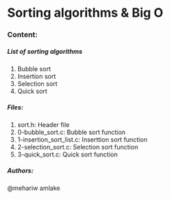 # Sorting algorithms & Big O

### Content:

##### List of sorting algorithms
1. Bubble sort
2. Insertion sort
3. Selection sort
4. Quick sort

##### Files:

1. sort.h: Header file
2. 0-bubble_sort.c: Bubble sort function
3. 1-insertion_sort_list.c: Inserttion sort function
4. 2-selection_sort.c: Selection sort function
5. 3-quick_sort.c: Quick sort function

##### Authors:

@mehariw amlake
